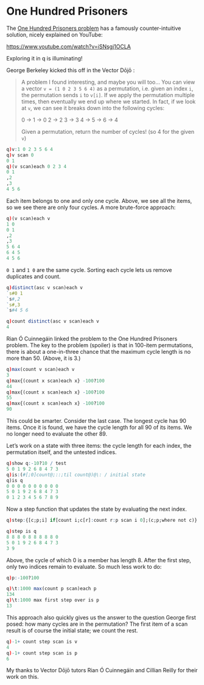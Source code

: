 # One Hundred Prisoners

The [One Hundred Prisoners problem](https://en.wikipedia.org/wiki/100_prisoners_problem "Wikipedia") has a famously counter-intuitive solution, nicely explained on YouTube:

https://www.youtube.com/watch?v=iSNsgj1OCLA

Exploring it in q is illuminating!

George Berkeley kicked this off in the Vector Dōjō :

> A problem I found interesting, and maybe you will too… You can view a vector `v = (1 0 2 3 5 6 4)` as a permutation, i.e. given an index `i`, the permutation sends `i` to `v[i]`. If we apply the permutation multiple times, then eventually we end up where we started. In fact, if we look at `v`, we can see it breaks down into the following cycles:
> 
> 	0 -> 1 -> 0
> 	2 -> 2
> 	3 -> 3
> 	4 -> 5 -> 6 -> 4
> 
> Given a permutation, return the number of cycles! (so 4 for the given `v`)

```q
q)v:1 0 2 3 5 6 4
q)v scan 0
0 1
q)(v scan)each 0 2 3 4
0 1
,2
,3
4 5 6
```

Each item belongs to one and only one cycle. Above, we see all the items, so we see there are only four cycles. A more brute-force approach:

```q
q)(v scan)each v
1 0
0 1
,2
,3
5 6 4
6 4 5
4 5 6
```

`0 1` and `1 0` are the same cycle. Sorting each cycle lets us remove duplicates and count.

```q
q)distinct(asc v scan)each v
`s#0 1
`s#,2
`s#,3
`s#4 5 6

q)count distinct(asc v scan)each v
4
```

Rian Ó Cuinnegáin linked the problem to the One Hundred Prisoners problem. The key to the problem (spoiler) is that in 100-item permutations, there is about a one-in-three chance that the maximum cycle length is no more than 50. (Above, it is 3.)

```q
q)max(count v scan)each v
3
q)max{(count x scan)each x} -100?100
44
q)max{(count x scan)each x} -100?100
55
q)max{(count x scan)each x} -100?100
90
```

This could be smarter. Consider the last case. The longest cycle has 90 items. Once it is found, we have the cycle length for all 90 of its items. We no longer need to evaluate the other 89. 

Let’s work on a state with three items: the cycle length for each index, the permutation itself, and the untested indices.

```q
q)show q:-10?10 / test
5 0 1 9 2 6 8 4 7 3
q)is:(#[;0]count@;::;til count@)@\: / initial state
q)is q
0 0 0 0 0 0 0 0 0 0
5 0 1 9 2 6 8 4 7 3
0 1 2 3 4 5 6 7 8 9
```

Now a step function that updates the state by evaluating the next index.

```q
q)step:{[c;p;i] if[count i;c[r]:count r:p scan i 0];(c;p;where not c)} .

q)step is q
8 8 8 0 8 8 8 8 8 0
5 0 1 9 2 6 8 4 7 3
3 9
```

Above, the cycle of which 0 is a member has length 8. After the first step, only two indices remain to evaluate.
So much less work to do:

```q
q)p:-100?100

q)\t:1000 max(count p scan)each p
134
q)\t:1000 max first step over is p
13
```

This approach also quickly gives us the answer to the question George first posed: how many cycles are in the permutation? The first item of a scan result is of course the initial state; we count the rest.

```q
q)-1+ count step scan is v
4
q)-1+ count step scan is p
6
```

My thanks to Vector Dōjō tutors Rian Ó Cuinnegáin and Cillian Reilly for their work on this.
